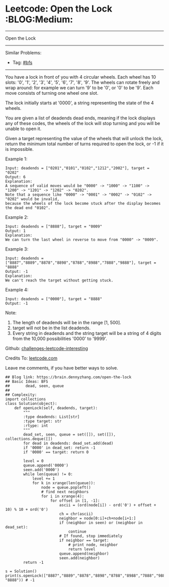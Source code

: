 # Leetcode: Open the Lock     :BLOG:Medium:


---

Open the Lock  

---

Similar Problems:  
-   Tag: [#bfs](https://brain.dennyzhang.com/tag/bfs)

---

You have a lock in front of you with 4 circular wheels. Each wheel has 10 slots: '0', '1', '2', '3', '4', '5', '6', '7', '8', '9'. The wheels can rotate freely and wrap around: for example we can turn '9' to be '0', or '0' to be '9'. Each move consists of turning one wheel one slot.  

The lock initially starts at '0000', a string representing the state of the 4 wheels.  

You are given a list of deadends dead ends, meaning if the lock displays any of these codes, the wheels of the lock will stop turning and you will be unable to open it.  

Given a target representing the value of the wheels that will unlock the lock, return the minimum total number of turns required to open the lock, or -1 if it is impossible.  

Example 1:  

    Input: deadends = ["0201","0101","0102","1212","2002"], target = "0202"
    Output: 6
    Explanation:
    A sequence of valid moves would be "0000" -> "1000" -> "1100" -> "1200" -> "1201" -> "1202" -> "0202".
    Note that a sequence like "0000" -> "0001" -> "0002" -> "0102" -> "0202" would be invalid,
    because the wheels of the lock become stuck after the display becomes the dead end "0102".

Example 2:  

    Input: deadends = ["8888"], target = "0009"
    Output: 1
    Explanation:
    We can turn the last wheel in reverse to move from "0000" -> "0009".

Example 3:  

    Input: deadends = ["8887","8889","8878","8898","8788","8988","7888","9888"], target = "8888"
    Output: -1
    Explanation:
    We can't reach the target without getting stuck.

Example 4:  

    Input: deadends = ["0000"], target = "8888"
    Output: -1

Note:  
1.  The length of deadends will be in the range [1, 500].
2.  target will not be in the list deadends.
3.  Every string in deadends and the string target will be a string of 4 digits from the 10,000 possibilities '0000' to '9999'.

Github: [challenges-leetcode-interesting](https://github.com/DennyZhang/challenges-leetcode-interesting/tree/master/open-the-lock)  

Credits To: [leetcode.com](https://leetcode.com/problems/open-the-lock/description/)  

Leave me comments, if you have better ways to solve.  

    ## Blog link: https://brain.dennyzhang.com/open-the-lock
    ## Basic Ideas: BFS
    ##       dead, seen, queue
    ##
    ## Complexity:
    import collections
    class Solution(object):
        def openLock(self, deadends, target):
            """
            :type deadends: List[str]
            :type target: str
            :rtype: int
            """
            dead_set, seen, queue = set([]), set([]), collections.deque([])
            for dead in deadends: dead_set.add(dead)
            if '0000' in dead_set: return -1
            if '0000' == target: return 0
    
            level = 0
            queue.append('0000')
            seen.add('0000')
            while len(queue) != 0:
                level += 1
                for k in xrange(len(queue)):
                    node = queue.popleft()
                    # find next neighbors
                    for i in xrange(4):
                        for offset in [1, -1]:
                            ascii = (ord(node[i]) - ord('0') + offset + 10) % 10 + ord('0')
                            ch = chr(ascii)
                            neighbor = node[0:i]+ch+node[i+1:]
                            if (neighbor in seen) or (neighbor in dead_set):
                                continue
                            # If found, stop immediately
                            if neighbor == target:
                                # print node, neighbor
                                return level
                            queue.append(neighbor)
                            seen.add(neighbor)
            return -1
    
    s = Solution()
    print(s.openLock(["8887","8889","8878","8898","8788","8988","7888","9888"], "8888")) # -1